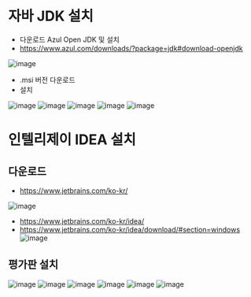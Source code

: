 # 자바 JDK 설치
- 다운로드 Azul Open JDK 및 설치
- https://www.azul.com/downloads/?package=jdk#download-openjdk

![image](https://user-images.githubusercontent.com/102650331/191964410-2306aa59-d80c-4311-a292-e3912f7d6177.png)

- .msi 버전 다운로드
- 설치

![image](https://user-images.githubusercontent.com/102650331/191964613-6c4d4949-baff-47ca-9ffc-ccf48641da81.png)
![image](https://user-images.githubusercontent.com/102650331/191964688-5fa2d49e-d7ba-49db-8f4b-e6d8bfc66aad.png)
![image](https://user-images.githubusercontent.com/102650331/191964724-db8f6bc0-c2a5-49ec-a49b-8bade869f0b5.png)
![image](https://user-images.githubusercontent.com/102650331/191964753-9a947d89-bd7a-49db-b4aa-8e3b4619a448.png)
![image](https://user-images.githubusercontent.com/102650331/191964794-aed349c1-1c81-4019-9f60-fd3ef0f3a0bc.png)


# 인텔리제이 IDEA 설치
## 다운로드
- https://www.jetbrains.com/ko-kr/

![image](https://user-images.githubusercontent.com/102650331/191965454-b3461778-d122-4adc-8b27-d105d3fdc7c0.png)

- https://www.jetbrains.com/ko-kr/idea/
- https://www.jetbrains.com/ko-kr/idea/download/#section=windows
![image](https://user-images.githubusercontent.com/102650331/191965649-48acde29-eeb7-480e-a5cc-71e14b94c074.png)


## 평가판 설치
![image](https://user-images.githubusercontent.com/102650331/191965985-dda9da40-6352-49db-8967-a061f6a65bca.png)
![image](https://user-images.githubusercontent.com/102650331/191966098-6d2f24bb-7a5c-42d4-9088-f86624aec4bb.png)
![image](https://user-images.githubusercontent.com/102650331/191966195-01d5a599-cf60-4bb1-8640-dc93538e7451.png)
![image](https://user-images.githubusercontent.com/102650331/191966306-19f281e5-f026-41bd-947c-47c28f271cf1.png)
![image](https://user-images.githubusercontent.com/102650331/191966341-75e46366-54b3-4563-8e42-96113fc60ea4.png)
![image](https://user-images.githubusercontent.com/102650331/191966726-086cc9c3-4c87-4bc8-8f4e-f80a02eeb769.png)



